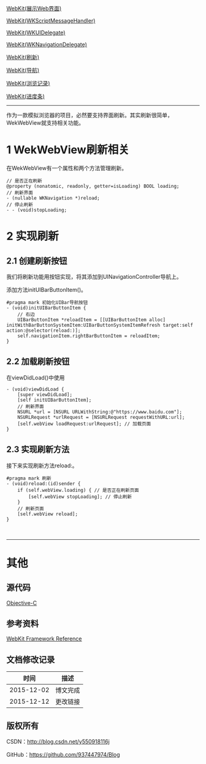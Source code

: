 [WebKit(展示Web界面)](https://github.com/937447974/Blog/blob/master/IOS/Core%20Services%20Layer/WebKit/WebKit(展示Web界面).md)

[WebKit(WKScriptMessageHandler)](https://github.com/937447974/Blog/blob/master/IOS/Core%20Services%20Layer/WebKit/WebKit(WKScriptMessageHandler).md)

[WebKit(WKUIDelegate)](https://github.com/937447974/Blog/blob/master/IOS/Core%20Services%20Layer/WebKit/WebKit(WKUIDelegate).md)

[WebKit(WKNavigationDelegate)](https://github.com/937447974/Blog/blob/master/IOS/Core%20Services%20Layer/WebKit/WebKit(WKNavigationDelegate).md)

[WebKit(刷新)](https://github.com/937447974/Blog/blob/master/IOS/Core%20Services%20Layer/WebKit/WebKit(刷新).md)

[WebKit(导航)](https://github.com/937447974/Blog/blob/master/IOS/Core%20Services%20Layer/WebKit/WebKit(导航).md)

[WebKit(浏览记录)](https://github.com/937447974/Blog/blob/master/IOS/Core%20Services%20Layer/WebKit/WebKit(浏览记录).md)

[WebKit(进度条)](https://github.com/937447974/Blog/blob/master/IOS/Core%20Services%20Layer/WebKit/WebKit(进度条).md)

------

作为一款模拟浏览器的项目，必然要支持界面刷新。其实刷新很简单，WekWebView就支持相关功能。

# 1 WekWebView刷新相关

在WekWebView有一个属性和两个方法管理刷新。

```objc
// 是否正在刷新
@property (nonatomic, readonly, getter=isLoading) BOOL loading;
// 刷新界面
- (nullable WKNavigation *)reload;
// 停止刷新
- - (void)stopLoading;
```

# 2 实现刷新

## 2.1 创建刷新按钮

我们将刷新功能用按钮实现，将其添加到UINavigationController导航上。

添加方法initUIBarButtonItem()。

```objc
#pragma mark 初始化UIBar导航按钮
- (void)initUIBarButtonItem {
    // 右边
    UIBarButtonItem *reloadItem = [[UIBarButtonItem alloc] initWithBarButtonSystemItem:UIBarButtonSystemItemRefresh target:self action:@selector(reload:)];
    self.navigationItem.rightBarButtonItem = reloadItem;
}
```

## 2.2 加载刷新按钮

在viewDidLoad()中使用

```objc
- (void)viewDidLoad {
    [super viewDidLoad];
    [self initUIBarButtonItem];
    // 刷新界面
    NSURL *url = [NSURL URLWithString:@"https://www.baidu.com"];
    NSURLRequest *urlRequest = [NSURLRequest requestWithURL:url];
    [self.webView loadRequest:urlRequest]; // 加载页面
}
```

## 2.3 实现刷新方法

接下来实现刷新方法reload:。

```objc
#pragma mark 刷新
- (void)reload:(id)sender {
    if (self.webView.loading) { // 是否正在刷新页面
        [self.webView stopLoading]; // 停止刷新
    }
    // 刷新页面
    [self.webView reload];
}
```

&#160;

----------

# 其他

## 源代码

[Objective-C](https://github.com/937447974/Objective-C)

## 参考资料

[WebKit Framework Reference](https://developer.apple.com/library/ios/documentation/Cocoa/Reference/WebKit/ObjC_classic/index.html#//apple_ref/doc/uid/TP30000745)

## 文档修改记录

| 时间 | 描述 |
| ---- | ---- |
| 2015-12-02 | 博文完成 |
| 2015-12-12 | 更改链接 |

## 版权所有

CSDN：http://blog.csdn.net/y550918116j

GitHub：https://github.com/937447974/Blog